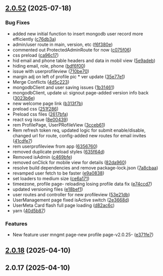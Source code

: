 ## [2.0.52](https://github.com/jamesredd64/vite-front-end/compare/v2.0.18...v2.0.52) (2025-07-18)


### Bug Fixes

* added new initial function to insert mongodb user record more efficiently ([c76db3a](https://github.com/jamesredd64/vite-front-end/commit/c76db3a428a391119dcf174640ddcacbadf57b6a))
* admin/user route in main, version, etc ([f6f380e](https://github.com/jamesredd64/vite-front-end/commit/f6f380e6c7ceea9590cac28faa5d62dd7cf73b09))
* commented out ProtectedAdminRoute for now ([c075f06](https://github.com/jamesredd64/vite-front-end/commit/c075f06f78e14b1a36505d121dd28caa8ec37127))
* css preload ([ca96c17](https://github.com/jamesredd64/vite-front-end/commit/ca96c17f3930c0c0d85f136777ecf8684443a9ee))
* hid email and phone table headers and data in mobil view ([5e9adeb](https://github.com/jamesredd64/vite-front-end/commit/5e9adebe19674413336edcfd1baec351512de8e3))
* hiding email, role, phone ([bdf6f00](https://github.com/jamesredd64/vite-front-end/commit/bdf6f002ca44915874c1d0d83e7ebba672b2b28a))
* issue with userprofileview ([710be70](https://github.com/jamesredd64/vite-front-end/commit/710be70328b4e8df8789c233bb622321eba0d6b4))
* margin adj on left of profile pic * ver update ([35e77e1](https://github.com/jamesredd64/vite-front-end/commit/35e77e1dcd7368398513adcc2527bbf17fc286cf))
* Merge Conflicts ([4d5c223](https://github.com/jamesredd64/vite-front-end/commit/4d5c2234cdb5cc67aa12246b526fd050ef4542c8))
* mongodbClient and user saving issues ([1b31461](https://github.com/jamesredd64/vite-front-end/commit/1b31461653c58fc6386a44ab53a4ce44155ce348))
* mongodbClient, update ui: signout page-added version info back ([3023b6e](https://github.com/jamesredd64/vite-front-end/commit/3023b6e74fb448486510ac6eefdb4bef98ddffb7))
* new welcome page link ([b313f7b](https://github.com/jamesredd64/vite-front-end/commit/b313f7b798af59310fb094e7bcd3410430e80284))
* preload css ([251f286](https://github.com/jamesredd64/vite-front-end/commit/251f286ca74cfc251aaa727721255f1c4d59f456))
* Preload css files ([2617bfa](https://github.com/jamesredd64/vite-front-end/commit/2617bfa0dbd0b6c216fd7c54ae6211d506abd6ae))
* react svg issue ([8e00439](https://github.com/jamesredd64/vite-front-end/commit/8e004392912a0889120f56b9233e38b648e88ef5))
* rem ProfilePage, UserPRofileView ([3cceb61](https://github.com/jamesredd64/vite-front-end/commit/3cceb618a3855bb9dc023f61d1442983df1bef19))
* Rem refresh token req, updated logic for submit enable/disable, changed url for route, config-added new routes for email invites ([41cdfe7](https://github.com/jamesredd64/vite-front-end/commit/41cdfe7299ea0bc8958dde47fb20a8497821968b))
* rem userprofileview from app ([6356760](https://github.com/jamesredd64/vite-front-end/commit/6356760c3ffe633c7a31ed281cb2d075b9f93daa))
* removed duplicate preload styles ([635f64d](https://github.com/jamesredd64/vite-front-end/commit/635f64d658a544bb09ceb4ee3a6df909a84758d8))
* Removed isAdmin ([c469bfe](https://github.com/jamesredd64/vite-front-end/commit/c469bfee8b2b15b145a18f78934cf64148aba9fd))
* removed onClick for mobile view for details ([82da960](https://github.com/jamesredd64/vite-front-end/commit/82da9608e7f460aa661d4e83dd7661f9a6d2cc71))
* resolve build dependencies and remove package-lock.json ([7a8cbaa](https://github.com/jamesredd64/vite-front-end/commit/7a8cbaa86b7ec6e339a4b45aa5e8055e89e3c274))
* revamped user fetch to be faster ([e9a0838](https://github.com/jamesredd64/vite-front-end/commit/e9a08387d2a386adf06c1cd0c8c8c74d7cc919d8))
* set loaders to medium size ([ce6a171](https://github.com/jamesredd64/vite-front-end/commit/ce6a171c74659478110fb4c3b0b95637940277ff))
* timeezone, profile page- reloading losing profile data fix ([e74ccd7](https://github.com/jamesredd64/vite-front-end/commit/e74ccd700bd57b59fba06f68c0506eeae80d0fff))
* updated versioning files ([e18bef1](https://github.com/jamesredd64/vite-front-end/commit/e18bef1fb0b7bb1e6b8c864ca4465a31820bc569))
* user routes and controller for new profileview ([53e21db](https://github.com/jamesredd64/vite-front-end/commit/53e21db9cc9eff3e6a6714718481f5caa30e69e5))
* UserManagement page fixed isActive switch ([2e3668d](https://github.com/jamesredd64/vite-front-end/commit/2e3668dafcf4c04e190a149a0ab436156a462e1d))
* UserMeta Card flash full page loading ([d82ac6c](https://github.com/jamesredd64/vite-front-end/commit/d82ac6c8a57b83b04354477022b47e7620cc159a))
* yarn ([40d5b87](https://github.com/jamesredd64/vite-front-end/commit/40d5b874cbd8d45e234e9dd6e58552815f8cd18e))


### Features

* New feature user mngmt page-new profile page-v2.0.25- ([e371fe7](https://github.com/jamesredd64/vite-front-end/commit/e371fe73edf782a3e3ba7a2cba0f799f8f1fc528))



## [2.0.18](https://github.com/jamesredd64/vite-front-end/compare/v2.0.17...v2.0.18) (2025-04-10)



## 2.0.17 (2025-04-10)



